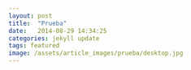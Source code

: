 ```yaml
---
layout: post
title:  "Prueba"
date:   2014-08-29 14:34:25
categories: jekyll update
tags: featured
image: /assets/article_images/prueba/desktop.jpg
---
```




